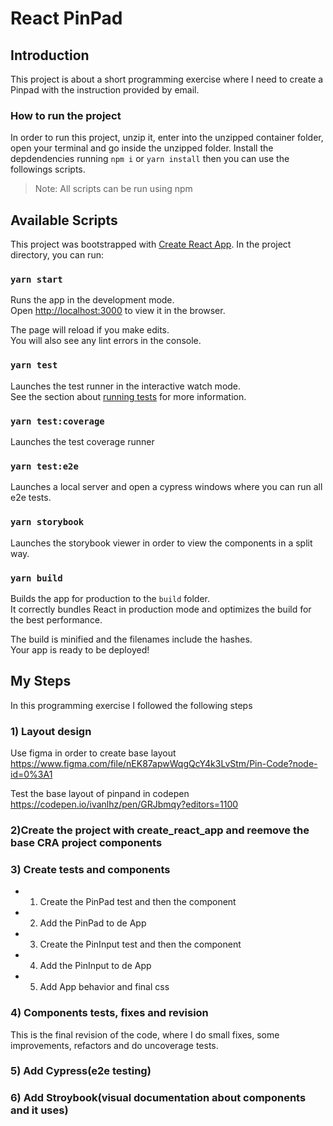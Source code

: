 # React PinPad 

## Introduction

This project is about a short programming exercise where I need to create a Pinpad with the instruction provided by email.

### How to run the project
In order to run this project, unzip it, enter into the unzipped container folder, open your terminal and go inside the unzipped folder. Install the depdendencies running `npm i` or `yarn install` then you can use the followings scripts. 
> Note: All scripts can be run using npm

## Available Scripts

This project was bootstrapped with [Create React App](https://github.com/facebook/create-react-app).
In the project directory, you can run:

### `yarn start`

Runs the app in the development mode.<br />
Open [http://localhost:3000](http://localhost:3000) to view it in the browser.

The page will reload if you make edits.<br />
You will also see any lint errors in the console.

### `yarn test`

Launches the test runner in the interactive watch mode.<br />
See the section about [running tests](https://facebook.github.io/create-react-app/docs/running-tests) for more information.

### `yarn test:coverage`

Launches the test coverage runner

### `yarn test:e2e`

Launches a local server and open a cypress windows where you can run all e2e tests.

### `yarn storybook`

Launches the storybook viewer in order to view the components in a split way.

### `yarn build`

Builds the app for production to the `build` folder.<br />
It correctly bundles React in production mode and optimizes the build for the best performance.

The build is minified and the filenames include the hashes.<br />
Your app is ready to be deployed!

## My Steps

In this programming exercise I followed the following steps

### 1) Layout design

Use figma in order to create base layout
https://www.figma.com/file/nEK87apwWqgQcY4k3LvStm/Pin-Code?node-id=0%3A1

Test the base layout of pinpand in codepen
https://codepen.io/ivanlhz/pen/GRJbmqy?editors=1100

### 2)Create the project with create_react_app and reemove the base CRA project components

### 3) Create tests and components

- 1. Create the PinPad test and then the component
- 2. Add the PinPad to de App
- 3. Create the PinInput test and then the component
- 4. Add the PinInput to de App
- 5. Add App behavior and final css

### 4) Components tests, fixes and revision

This is the final revision of the code, where I do small fixes, some improvements, refactors and do uncoverage tests.

### 5) Add Cypress(e2e testing)

### 6) Add Stroybook(visual documentation about components and it uses)
